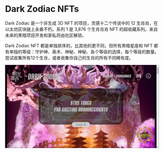 # Dark Zodiac NFTs

Dark Zodiac 是一个非生成 3D NFT 的项目，灵感十二个传说中的 12 生肖肖，在以太坊区块链上永垂不朽。系列 1 是 3,876 个生肖肖肖 NFT 的超收藏系列。来自未来的黑暗项目开发和家私将由社区解锁。

Dark Zodiac NFT 都是单独排序的，比其他的更不同，但所有黑暗星座和 NFT 都有单独的等级：守护神、奥术、神秘、神秘、各个等级的选择，每个等级的数量。尝试收集所有12个生肖，或者收集你自己的生肖的所有不同稀有度。

![nft](dar.png)
